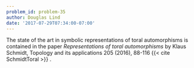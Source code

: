 ```yaml
---
problem_id: problem-35
author: Douglas Lind
date: '2017-07-29T07:34:00-07:00'
---
```

The state of the art in symbolic representations of toral automorphisms is
contained in the paper *Representations of toral automorphisms* by Klaus
Schmidt, Topology and its applications 205 (2016), 88-116 {{< cite
SchmidtToral >}} .

